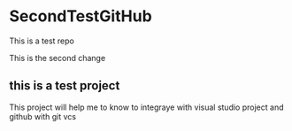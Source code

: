 # SecondTestGitHub
This is a test repo

This is the second change

## this is a test project
<P>
This project will help me to know to integraye with visual studio project and github with git vcs
</P>
